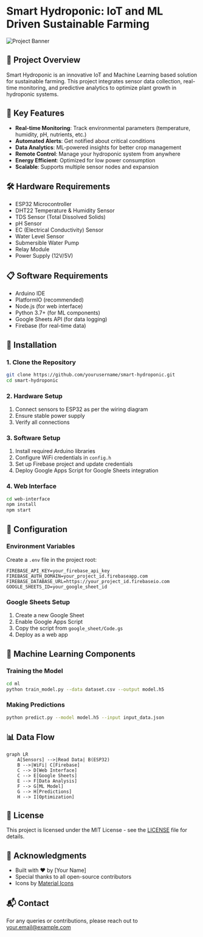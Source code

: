 # Smart Hydroponic: IoT and ML Driven Sustainable Farming

![Project Banner](https://via.placeholder.com/1200x400/4CAF50/FFFFFF?text=Smart+Hydroponic+IoT+and+ML+Driven+Sustainable+Farming)

## 🌱 Project Overview
Smart Hydroponic is an innovative IoT and Machine Learning based solution for sustainable farming. This project integrates sensor data collection, real-time monitoring, and predictive analytics to optimize plant growth in hydroponic systems.

## 🚀 Key Features

- **Real-time Monitoring**: Track environmental parameters (temperature, humidity, pH, nutrients, etc.)
- **Automated Alerts**: Get notified about critical conditions
- **Data Analytics**: ML-powered insights for better crop management
- **Remote Control**: Manage your hydroponic system from anywhere
- **Energy Efficient**: Optimized for low power consumption
- **Scalable**: Supports multiple sensor nodes and expansion

## 🛠️ Hardware Requirements

- ESP32 Microcontroller
- DHT22 Temperature & Humidity Sensor
- TDS Sensor (Total Dissolved Solids)
- pH Sensor
- EC (Electrical Conductivity) Sensor
- Water Level Sensor
- Submersible Water Pump
- Relay Module
- Power Supply (12V/5V)

## 📋 Software Requirements

- Arduino IDE
- PlatformIO (recommended)
- Node.js (for web interface)
- Python 3.7+ (for ML components)
- Google Sheets API (for data logging)
- Firebase (for real-time data)

## 🚀 Installation

### 1. Clone the Repository
```bash
git clone https://github.com/yourusername/smart-hydroponic.git
cd smart-hydroponic
```

### 2. Hardware Setup
1. Connect sensors to ESP32 as per the wiring diagram
2. Ensure stable power supply
3. Verify all connections

### 3. Software Setup
1. Install required Arduino libraries
2. Configure WiFi credentials in `config.h`
3. Set up Firebase project and update credentials
4. Deploy Google Apps Script for Google Sheets integration

### 4. Web Interface
```bash
cd web-interface
npm install
npm start
```

## 🔧 Configuration

### Environment Variables
Create a `.env` file in the project root:
```
FIREBASE_API_KEY=your_firebase_api_key
FIREBASE_AUTH_DOMAIN=your_project_id.firebaseapp.com
FIREBASE_DATABASE_URL=https://your_project_id.firebaseio.com
GOOGLE_SHEETS_ID=your_google_sheet_id
```

### Google Sheets Setup
1. Create a new Google Sheet
2. Enable Google Apps Script
3. Copy the script from `google_sheet/Code.gs`
4. Deploy as a web app

## 🤖 Machine Learning Components

### Training the Model
```bash
cd ml
python train_model.py --data dataset.csv --output model.h5
```

### Making Predictions
```bash
python predict.py --model model.h5 --input input_data.json
```

## 📊 Data Flow

```mermaid
graph LR
    A[Sensors] -->|Read Data| B(ESP32)
    B -->|WiFi| C[Firebase]
    C --> D[Web Interface]
    C --> E[Google Sheets]
    E --> F[Data Analysis]
    F --> G[ML Model]
    G --> H[Predictions]
    H --> I[Optimization]
```

## 📝 License

This project is licensed under the MIT License - see the [LICENSE](LICENSE) file for details.

## 🙏 Acknowledgments

- Built with ❤️ by [Your Name]
- Special thanks to all open-source contributors
- Icons by [Material Icons](https://material.io/resources/icons/)

## 📬 Contact

For any queries or contributions, please reach out to [your.email@example.com](mailto:your.email@example.com)
